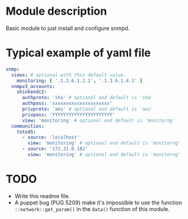 # Module description

Basic module to just install and configure snmpd.


# Typical example of yaml file

```yaml
snmp:
  views: # optional with this default value.
    monitoring: [ '.1.3.6.1.2.1', '.1.3.6.1.4.1' ]
  snmpv3_accounts:
    shinkendc2:
      authproto: 'sha' # optional and default is 'sha'
      authpass: 'xxxxxxxxxxxxxxxxxxxxx'
      privproto: 'aes' # optional and default is 'aes'
      privpass: 'YYYYYYYYYYYYYYYYYYYYYY'
      view: 'monitoring' # optional and default is 'monitorng'
  communities:
    toto45:
      - source: 'localhost'
        view: 'monitoring' # optional and default is 'monitorng'
      - source: '172.31.0.182'
        view: 'monitoring' # optional and default is 'monitorng'
```


# TODO

* Write this readme file.
* A puppet bug (PUG 5209) make it's impossible to use
the function `::network::get_param()` in the `data()`
function of this module.


